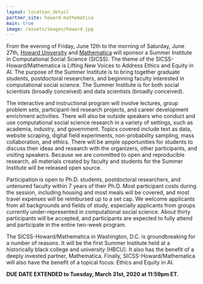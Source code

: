 ```yaml
---
layout: location_detail
partner_site: howard-mathematica
main: true
image: /assets/images/howard.jpg
---
```


From the evening of Friday, June 12th to the morning of Saturday, June 27th, [Howard University](https://home.howard.edu/) and [Mathematica](https://www.mathematica.org/) will sponsor a Summer Institute in Computational Social Science (SICSS). The theme of the SICSS-Howard/Mathematica is Lifting New Voices to Address Ethics and Equity in AI. The purpose of the Summer Institute is to bring together graduate students, postdoctoral researchers, and beginning faculty interested in computational social science. The Summer Institute is for both social scientists (broadly conceived) and data scientists (broadly conceived). 

The interactive and instructional program will involve lectures, group problem sets, participant-led research projects, and career development enrichment activities. There will also be outside speakers who conduct and use computational social science research in a variety of settings, such as academia, industry, and government. Topics covered include text as data, website scraping, digital field experiments, non-probability sampling, mass collaboration, and ethics. There will be ample opportunities for students to discuss their ideas and research with the organizers, other participants, and visiting speakers. Because we are committed to open and reproducible research, all materials created by faculty and students for the Summer Institute will be released open source.

Participation is open to Ph.D. students, postdoctoral researchers, and untenured faculty within 7 years of their Ph.D. Most participant costs during the session, including housing and most meals will be covered, and most travel expenses will be reimbursed up to a set cap. We welcome applicants from all backgrounds and fields of study, especially applicants from groups currently under-represented in computational social science. About thirty participants will be accepted, and participants are expected to fully attend and participate in the entire two-week program.

The SICSS-Howard/Mathematica in Washington, D.C. is groundbreaking for a number of reasons. It will be the first Summer Institute held at a historically black college and university (HBCU). It also has the benefit of a deeply invested partner, Mathematica. Finally, SICSS-Howard/Mathematica will also have the benefit of a topical focus: Ethics and Equity in AI.

<b>DUE DATE EXTENDED to Tuesday, March 31st, 2020 at 11:59pm ET.</b>
